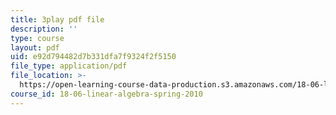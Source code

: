 ```yaml
---
title: 3play pdf file
description: ''
type: course
layout: pdf
uid: e92d794482d7b331dfa7f9324f2f5150
file_type: application/pdf
file_location: >-
  https://open-learning-course-data-production.s3.amazonaws.com/18-06-linear-algebra-spring-2010/e92d794482d7b331dfa7f9324f2f5150_UCc9q_cAhho.pdf
course_id: 18-06-linear-algebra-spring-2010
---
```

